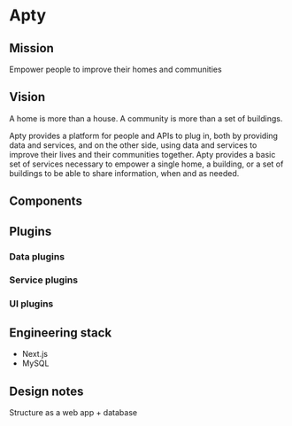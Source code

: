 # Apty

## Mission

Empower people to improve their homes and communities

## Vision

A home is more than a house. A community is more than a set of buildings.

Apty provides a platform for people and APIs to plug in, both by providing data and services, and on the other side, using data and services to improve their lives and their communities together.  Apty provides a basic set of services necessary to empower a single home, a building, or a set of buildings to be able to share information, when and as needed. 

## Components

## Plugins

### Data plugins

### Service plugins

### UI plugins

## Engineering stack

  * Next.js
  * MySQL
  
## Design notes 

Structure as a web app + database
